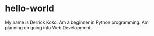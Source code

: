 # hello-world
My name is Derrick Koko. Am a beginner in Python programming. Am planning on going into Web Development. 
